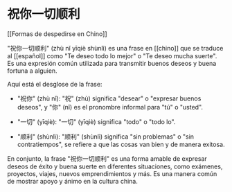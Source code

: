# 祝你一切顺利

[[Formas de despedirse en Chino]]

"祝你一切顺利" (zhù nǐ yīqiè shùnlì) es una frase en [[chino]] que se traduce al [[español]] como "Te deseo todo lo mejor" o "Te deseo mucha suerte". Es una expresión común utilizada para transmitir buenos deseos y buena fortuna a alguien.

Aquí está el desglose de la frase:

- "祝你" (zhù nǐ): "祝" (zhù) significa "desear" o "expresar buenos deseos", y "你" (nǐ) es el pronombre informal para "tú" o "usted".
    
- "一切" (yīqiè): "一切" (yīqiè) significa "todo" o "todo lo".
    
- "顺利" (shùnlì): "顺利" (shùnlì) significa "sin problemas" o "sin contratiempos", se refiere a que las cosas van bien y de manera exitosa.
    

En conjunto, la frase "祝你一切顺利" es una forma amable de expresar deseos de éxito y buena suerte en diferentes situaciones, como exámenes, proyectos, viajes, nuevos emprendimientos y más. Es una manera común de mostrar apoyo y ánimo en la cultura china.